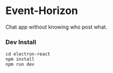 # Event-Horizon
Chat app without knowing who post what.

### Dev Install
```
cd electron-react
npm install
npm run dev
```
